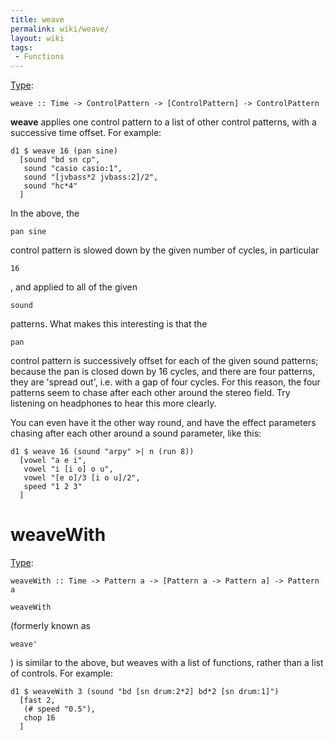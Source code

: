 ```yaml
---
title: weave
permalink: wiki/weave/
layout: wiki
tags:
 - Functions
---
```


[Type](/wiki/Type_signature "wikilink"):

    weave :: Time -> ControlPattern -> [ControlPattern] -> ControlPattern

**weave** applies one control pattern to a list of other control
patterns, with a successive time offset. For example:

    d1 $ weave 16 (pan sine)
      [sound "bd sn cp",
       sound "casio casio:1",
       sound "[jvbass*2 jvbass:2]/2",
       sound "hc*4"
      ]

In the above, the

    pan sine

control pattern is slowed down by the given number of cycles, in
particular

    16

, and applied to all of the given

    sound

patterns. What makes this interesting is that the

    pan

control pattern is successively offset for each of the given sound
patterns; because the pan is closed down by 16 cycles, and there are
four patterns, they are 'spread out', i.e. with a gap of four cycles.
For this reason, the four patterns seem to chase after each other around
the stereo field. Try listening on headphones to hear this more clearly.

You can even have it the other way round, and have the effect parameters
chasing after each other around a sound parameter, like this:

    d1 $ weave 16 (sound "arpy" >| n (run 8))
      [vowel "a e i",
       vowel "i [i o] o u",
       vowel "[e o]/3 [i o u]/2",
       speed "1 2 3"
      ]

# weaveWith

[Type](/wiki/Type_signature "wikilink"):

    weaveWith :: Time -> Pattern a -> [Pattern a -> Pattern a] -> Pattern a

    weaveWith

(formerly known as

    weave'

) is similar to the above, but weaves with a list of functions, rather
than a list of controls. For example:

    d1 $ weaveWith 3 (sound "bd [sn drum:2*2] bd*2 [sn drum:1]")
      [fast 2, 
       (# speed "0.5"),
       chop 16
      ]
